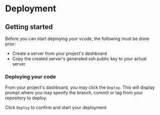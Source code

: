 # Deployment

## Getting started

Before you can start deploying your vcode, the following must be done prior:

* Create a server from your project's dashboard
* Copy the created server's generated ssh public key to your actual server

### Deploying your code

From your project's dashboard, you may click the `Deploy`. This will display prompt where you may spevify the branch, commit or tag from your repository to deploy.

Click `Deploy` to confirm and start your deployment 